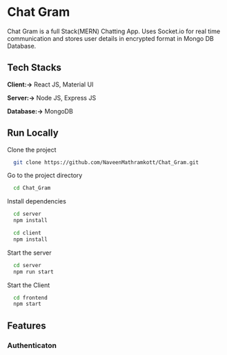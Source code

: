# Chat Gram

Chat Gram is a full Stack(MERN) Chatting App.
Uses Socket.io for real time communication and stores user details in encrypted format in Mongo DB Database.

## Tech Stacks

**Client:->** React JS, Material UI

**Server:->** Node JS, Express JS

**Database:->** MongoDB

## Run Locally

Clone the project

```bash
  git clone https://github.com/NaveenMathramkott/Chat_Gram.git
```

Go to the project directory

```bash
  cd Chat_Gram
```

Install dependencies

```bash
  cd server
  npm install
```

```bash
  cd client
  npm install
```

Start the server

```bash
  cd server
  npm run start
```

Start the Client

```bash
  cd frontend
  npm start
```

## Features

### Authenticaton
